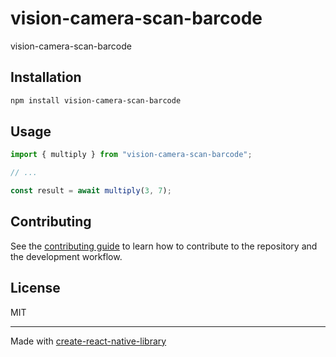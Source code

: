 # vision-camera-scan-barcode
vision-camera-scan-barcode
## Installation

```sh
npm install vision-camera-scan-barcode
```

## Usage

```js
import { multiply } from "vision-camera-scan-barcode";

// ...

const result = await multiply(3, 7);
```

## Contributing

See the [contributing guide](CONTRIBUTING.md) to learn how to contribute to the repository and the development workflow.

## License

MIT

---

Made with [create-react-native-library](https://github.com/callstack/react-native-builder-bob)
